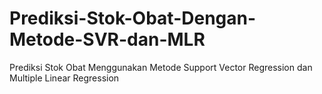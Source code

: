 # Prediksi-Stok-Obat-Dengan-Metode-SVR-dan-MLR
Prediksi Stok Obat Menggunakan Metode Support Vector Regression dan Multiple Linear Regression
